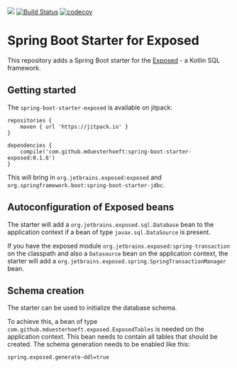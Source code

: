 [![](https://jitpack.io/v/mduesterhoeft/spring-boot-starter-exposed.svg)](https://jitpack.io/#mduesterhoeft/spring-boot-starter-exposed)
[![Build Status](https://travis-ci.org/mduesterhoeft/spring-boot-starter-exposed.svg?branch=master)](https://travis-ci.org/mduesterhoeft/spring-boot-starter-exposed)
[![codecov](https://codecov.io/gh/mduesterhoeft/spring-boot-starter-exposed/branch/master/graph/badge.svg)](https://codecov.io/gh/mduesterhoeft/spring-boot-starter-exposed)

# Spring Boot Starter for Exposed

This repository adds a Spring Boot starter for the [Exposed](https://github.com/JetBrains/Exposed) - a Kotlin SQL framework.

## Getting started

The `spring-boot-starter-exposed` is available on jitpack:

```
repositories {
    maven { url 'https://jitpack.io' }
}

dependencies {
    compile('com.github.mduesterhoeft:spring-boot-starter-exposed:0.1.6')
}
```

This will bring in `org.jetbrains.exposed:exposed` and `org.springframework.boot:spring-boot-starter-jdbc`.

## Autoconfiguration of Exposed beans

The starter will add a `org.jetbrains.exposed.sql.Database` bean to the application context if a bean of type `javax.sql.DataSource` is present.

If you have the exposed module `org.jetbrains.exposed:spring-transaction` on the classpath and also a `Datasource` bean on the application context, the starter will add a `org.jetbrains.exposed.spring.SpringTransactionManager` bean.

## Schema creation

The starter can be used to initialize the database schema.

To achieve this, a bean of type `com.github.mduesterhoeft.exposed.ExposedTables` is needed on the application context. This bean needs to contain all tables that should be created. The schema generation needs to be enabled like this:

```
spring.exposed.generate-ddl=true
```
